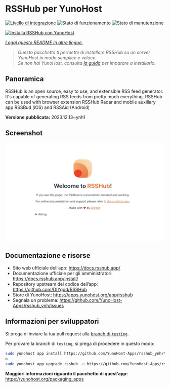 <!--
N.B.: Questo README è stato automaticamente generato da <https://github.com/YunoHost/apps/tree/master/tools/readme_generator>
NON DEVE essere modificato manualmente.
-->

# RSSHub per YunoHost

[![Livello di integrazione](https://dash.yunohost.org/integration/rsshub.svg)](https://dash.yunohost.org/appci/app/rsshub) ![Stato di funzionamento](https://ci-apps.yunohost.org/ci/badges/rsshub.status.svg) ![Stato di manutenzione](https://ci-apps.yunohost.org/ci/badges/rsshub.maintain.svg)

[![Installa RSSHub con YunoHost](https://install-app.yunohost.org/install-with-yunohost.svg)](https://install-app.yunohost.org/?app=rsshub)

*[Leggi questo README in altre lingue.](./ALL_README.md)*

> *Questo pacchetto ti permette di installare RSSHub su un server YunoHost in modo semplice e veloce.*  
> *Se non hai YunoHost, consulta [la guida](https://yunohost.org/install) per imparare a installarlo.*

## Panoramica

RSSHub is an open source, easy to use, and extensible RSS feed generator. It's capable of generating RSS feeds from pretty much everything. RSSHub can be used with browser extension RSSHub Radar and mobile auxiliary app RSSBud (iOS) and RSSAid (Android)


**Versione pubblicata:** 2023.12.13~ynh1

## Screenshot

![Screenshot di RSSHub](./doc/screenshots/screenshot.png)

## Documentazione e risorse

- Sito web ufficiale dell’app: <https://docs.rsshub.app/>
- Documentazione ufficiale per gli amministratori: <https://docs.rsshub.app/install/>
- Repository upstream del codice dell’app: <https://github.com/DIYgod/RSSHub>
- Store di YunoHost: <https://apps.yunohost.org/app/rsshub>
- Segnala un problema: <https://github.com/YunoHost-Apps/rsshub_ynh/issues>

## Informazioni per sviluppatori

Si prega di inviare la tua pull request alla [branch di `testing`](https://github.com/YunoHost-Apps/rsshub_ynh/tree/testing).

Per provare la branch di `testing`, si prega di procedere in questo modo:

```bash
sudo yunohost app install https://github.com/YunoHost-Apps/rsshub_ynh/tree/testing --debug
o
sudo yunohost app upgrade rsshub -u https://github.com/YunoHost-Apps/rsshub_ynh/tree/testing --debug
```

**Maggiori informazioni riguardo il pacchetto di quest’app:** <https://yunohost.org/packaging_apps>
